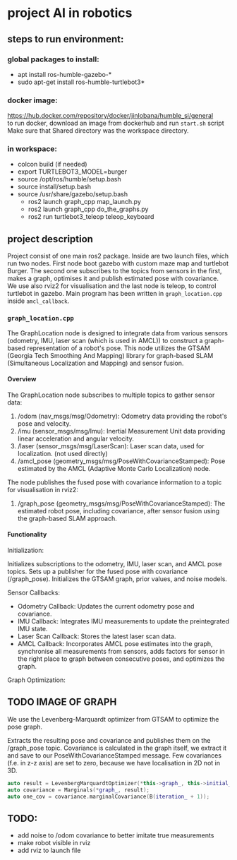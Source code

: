 # project AI in robotics

## steps to run environment:
### global packages to install:
- apt install ros-humble-gazebo-*
- sudo apt-get install ros-humble-turtlebot3*
### docker image:
https://hub.docker.com/repository/docker/jinlobana/humble_si/general  
to run docker, download an image from dockerhub and run ```start.sh``` script  
Make sure that Shared directory was the workspace directory.
### in workspace:
- colcon build (if needed)
- export TURTLEBOT3_MODEL=burger
- source /opt/ros/humble/setup.bash
- source install/setup.bash
- source /usr/share/gazebo/setup.bash
    - ros2 launch graph_cpp map_launch.py  
    - ros2 launch graph_cpp do_the_graphs.py
    - ros2 run turtlebot3_teleop teleop_keyboard

## project description

Project consist of one main ros2 package. Inside are two launch files, which run two nodes. First node boot gazebo with custom maze map and turtlebot Burger. The second one subscribes to the topics from sensors in the first, makes a graph, optimises it and publish estimated pose with covariance. We use also rviz2 for visualisation and the last node is teleop, to control turtlebot in gazebo. Main program has been written in ```graph_location.cpp``` inside ```amcl_callback```.  

### ```graph_location.cpp```

The GraphLocation node is designed to integrate data from various sensors (odometry, IMU, laser scan (which is used in AMCL)) to construct a graph-based representation of a robot's pose. This node utilizes the GTSAM (Georgia Tech Smoothing And Mapping) library for graph-based SLAM (Simultaneous Localization and Mapping) and sensor fusion.

#### Overview
The GraphLocation node subscribes to multiple topics to gather sensor data: 

1. /odom (nav_msgs/msg/Odometry): Odometry data providing the robot's pose and velocity.
2. /imu (sensor_msgs/msg/Imu): Inertial Measurement Unit data providing linear acceleration and angular velocity.
3. /laser (sensor_msgs/msg/LaserScan): Laser scan data, used for localization. (not used directly)
4. /amcl_pose (geometry_msgs/msg/PoseWithCovarianceStamped): Pose estimated by the AMCL (Adaptive Monte Carlo Localization) node.  

The node publishes the fused pose with covariance information to a topic for visualisation in rviz2:

1. /graph_pose (geometry_msgs/msg/PoseWithCovarianceStamped): The estimated robot pose, including covariance, after sensor fusion using the graph-based SLAM approach.

#### Functionality
Initialization:  

Initializes subscriptions to the odometry, IMU, laser scan, and AMCL pose topics.
Sets up a publisher for the fused pose with covariance (/graph_pose).
Initializes the GTSAM graph, prior values, and noise models.  

Sensor Callbacks:  

- Odometry Callback: Updates the current odometry pose and covariance.
- IMU Callback: Integrates IMU measurements to update the preintegrated IMU state.
- Laser Scan Callback: Stores the latest laser scan data.
- AMCL Callback: Incorporates AMCL pose estimates into the graph, synchronise all measurements from sensors, adds factors for sensor in the right place to graph between consecutive poses, and optimizes the graph.  

Graph Optimization:  

## TODO IMAGE OF GRAPH

We use the Levenberg-Marquardt optimizer from GTSAM to optimize the pose graph.  

Extracts the resulting pose and covariance and publishes them on the /graph_pose topic. Covariance is calculated in the graph itself, we extract it and save to our PoseWithCovarianceStamped message. Few covariances (f.e. in z-z axis) are set to zero, because we have localisation in 2D not in 3D. 

```cpp
auto result = LevenbergMarquardtOptimizer(*this->graph_, this->initial_values_).optimize();
auto covariance = Marginals(*graph_, result);
auto one_cov = covariance.marginalCovariance(B(iteration_ + 1));
```



## TODO:
- add noise to /odom covariance to better imitate true measurements
- make robot visible in rviz
- add rviz to launch file 
